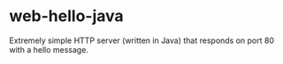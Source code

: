 # web-hello-java
Extremely simple HTTP server (written in Java) that responds on port 80 with a hello message.
